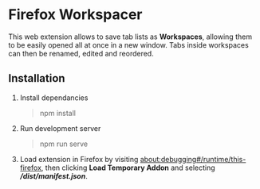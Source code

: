 # Firefox Workspacer
This web extension allows to save tab lists as **Workspaces**, allowing them to be easily opened all at once in a new window.
Tabs inside workspaces can then be renamed, edited and reordered.

## Installation
1. Install dependancies
	> npm install
2. Run development server
	> npm run serve
3. Load extension in Firefox by visiting [about:debugging#/runtime/this-firefox](about:debugging#/runtime/this-firefox), then clicking **Load Temporary Addon** and selecting ***/dist/manifest.json***.
